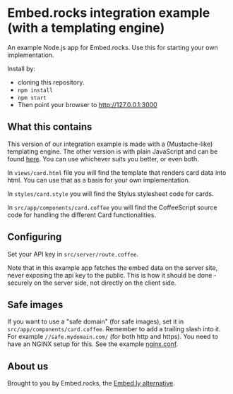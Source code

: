 # Embed.rocks integration example (with a templating engine)

An example Node.js app for Embed.rocks. Use this for starting your own implementation.

Install by: 
  - cloning this repository. 
  - `npm install`
  - `npm start`
  - Then point your browser to http://127.0.0.1:3000

## What this contains

This version of our integration example is made with a (Mustache-like) templating engine. The other version is with plain JavaScript and can be found [here](https://github.com/embed-rocks/embed-example). You can use whichever suits you better, or even both.

In `views/card.html` file you will find the template that renders card data into html. You can use that as a basis for your own implementation.

In `styles/card.style` you will find the Stylus stylesheet code for cards. 

In `src/app/components/card.coffee` you will find the CoffeeScript source code for handling the different Card functionalities.

## Configuring

Set your API key in `src/server/route.coffee`.

Note that in this example app fetches the embed data on the server site, never exposing the api key to the public. This is how it should be done - securely on the server side, not directly on the client side.

## Safe images

If you want to use a "safe domain" (for safe images), set it in `src/app/components/card.coffee`. Remember to add a trailing slash into it. For example `//safe.mydomain.com/` (for both http and https). You need to have an NGINX setup for this. See the example [nginx.conf](https://gist.github.com/ile/ef57487dc556ef43d694863224a2f02f).

## About us

Brought to you by Embed.rocks, the [Embed.ly alternative](https://embed.rocks/).
